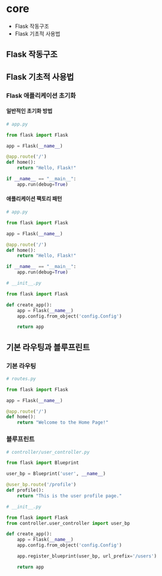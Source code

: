 # core
- Flask 작동구조 
- Flask 기초적 사용법 
## Flask 작동구조 

## Flask 기초적 사용법 
### Flask 애플리케이션 초기화
#### 일반적인 초기화 방법
```python
# app.py

from flask import Flask

app = Flask(__name__)

@app.route('/')
def home():
    return "Hello, Flask!"

if __name__ == "__main__":
    app.run(debug=True)
```

#### 애플리케이션 팩토리 패턴
```python
# app.py

from flask import Flask

app = Flask(__name__)

@app.route('/')
def home():
    return "Hello, Flask!"

if __name__ == "__main__":
    app.run(debug=True)
```

```python
# __init__.py

from flask import Flask

def create_app():
    app = Flask(__name__)
    app.config.from_object('config.Config')

    return app
```
## 기본 라우팅과 블루프린트
### 기본 라우팅
```python
# routes.py

from flask import Flask

app = Flask(__name__)

@app.route('/')
def home():
    return "Welcome to the Home Page!"

```
### 블루프린트
```python
# controller/user_controller.py

from flask import Blueprint

user_bp = Blueprint('user', __name__)

@user_bp.route('/profile')
def profile():
    return "This is the user profile page."
```
```python
# __init__.py

from flask import Flask
from controller.user_controller import user_bp

def create_app():
    app = Flask(__name__)
    app.config.from_object('config.Config')

    app.register_blueprint(user_bp, url_prefix='/users')

    return app
```